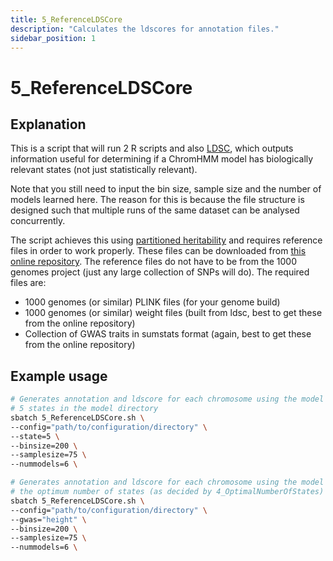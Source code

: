 ```yaml
---
title: 5_ReferenceLDSCore 
description: "Calculates the ldscores for annotation files."
sidebar_position: 1
---
```


# 5_ReferenceLDSCore

## Explanation

This is a script that will run 2 R scripts and also 
[LDSC](https://github.com/bulik/ldsc), which outputs information useful for 
determining if a ChromHMM model has biologically relevant states (not just 
statistically relevant).

Note that you still need to input the bin size, sample size and the number of 
models learned here. The reason for this is because the file structure is 
designed such that multiple runs of the same dataset can be analysed 
concurrently.

The script achieves this using 
[partitioned heritability](https://www.nature.com/articles/ng.3404) and 
requires reference files in order to work properly. These files can be 
downloaded from [this online repository](https://zenodo.org/records/10515792). 
The reference files do not have to be from the 1000 genomes project (just any 
large collection of SNPs will do). The required files are:

- 1000 genomes (or similar) PLINK files (for your genome build)
- 1000 genomes (or similar) weight files (built from ldsc, best to get these 
from the online repository)
- Collection of GWAS traits in sumstats format (again, best to get these from 
the online repository)

## Example usage

```bash
# Generates annotation and ldscore for each chromosome using the model with
# 5 states in the model directory
sbatch 5_ReferenceLDSCore.sh \
--config="path/to/configuration/directory" \
--state=5 \
--binsize=200 \
--samplesize=75 \
--nummodels=6 \
```

```bash
# Generates annotation and ldscore for each chromosome using the model with
# the optimum number of states (as decided by 4_OptimalNumberOfStates) 
sbatch 5_ReferenceLDSCore.sh \
--config="path/to/configuration/directory" \
--gwas="height" \
--binsize=200 \
--samplesize=75 \
--nummodels=6 \
```
